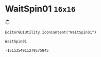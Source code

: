 # WaitSpin01 `16x16`
<img src="/img/WaitSpin01.png" width=16 height=16>

``` CSharp
EditorGUIUtility.IconContent("WaitSpin01")
```
```
WaitSpin01
```
```
-1511354911279575845
```
